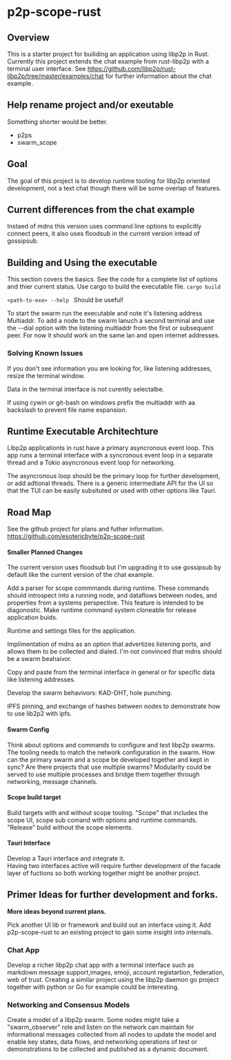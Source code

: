 # p2p-scope-rust #

## Overview ##
This is a starter project for builiding an application using libp2p in Rust.
Currently this project extends the chat example from rust-libp2p with a terminal user interface. 
See https://github.com/libp2p/rust-libp2p/tree/master/examples/chat for further information about the chat example.

## Help rename project and/or exeutable ##
Something shorter would be better. 
* p2ps
* swarm_scope

## Goal ##
The goal of this project is to develop runtime tooling for libp2p oriented development, not a text chat though there will be some overlap of features.

## Current differences from the chat example ##
Instaed of mdns this version uses command line options to explicitly connect peers, it also uses floodsub in the current version intead of gossipsub. 

## Building and Using the executable ##
This section covers the basics. See the code for a complete list of options and thier current status.
Use cargo to build the executable file.
```cargo build``` 

```<path-to-exe> --help ```
Should be useful! 

To start the swarm run the executable and note it's listening address Multiaddr. To add a node to the swarm lanuch a second terminal and use the --dial option with the listening multiaddr from the first or subsequent peer.  For now it should work on the same lan and open internet addresses. 


### Solving Known Issues ###
If you don't see information you are looking for, like listening addresses, resize the terminal window.

Data in the terminal interface is not curently selectalbe.

If using cywin or git-bash on windows prefix the multiaddr with aa backslash to prevent file name expansion.

## Runtime Executable Architechture ##

Libp2p applicationts in rust have a primary asyncronous event loop. 
This app runs a terminal interface with a syncronous event loop in a separate thread and a Tokio asyncronous event loop for networking. 

The asyncronous loop should be the primary loop for further development, or add adtional threads.
There is a generic intermediate API for the UI  so that the TUI can be easily subsituted or used with other options like Tauri. 

## Road Map ##

See the github project for plans and futher information. 
https://github.com/esotericbyte/p2p-scope-rust


#### Smaller Planned Changes ####
The current version uses floodsub but I'm upgrading it to use gossipsub by default like the current version of the chat example.

Add a parser for scope commmands during runtime. These commands should introspect into a running node, and dataflows between nodes, and properties from a systems perspective. This feature is intended to be diagonostic. Make runtime command system cloneable for release application buids. 

Runtime and settings files for the application.

Implimentation of mdns as an option that advertizes listening ports, and allows them to be collected and dialed. 
I'm not convinced that mdns should be a swarm beahaivor. 

Copy and paste from the terminal interface in general or for specific data like listening addresses.

Develop the swarm behavivors: KAD-DHT, hole punching.

IPFS pinning, and exchange of hashes between nodes to demonstrate how to use lib2p2 with ipfs. 

####  Swarm Config ####
Think about options and commands to configure and test libp2p swarms. The tooling needs to match the network configuration in the swarm. 
How can the primary swarm and a scope be developed together and kept in sync? 
Are there projects that use multiple swarms?
Modularity could be served to use multiple processes and bridge them together through networking, message channels. 

#### Scope build target ####
Build targets with and without scope tooling. 
"Scope" that includes the scope UI, scope sub comand with options and runtime commands. 
"Release" build without the scope elements.

#### Tauri Interface ####
Develop a Tauri interface and integrate it.  
Having two interfaces active will require further development of the facade layer of fuctions so both working together might be another project.

## Primer Ideas for further development and forks. ##
**More ideas beyond current plans.**

Pick another UI lib or framework and build out an interface using it. 
Add p2p-scope-rust to an existing project to gain some insight into internals. 

### Chat App ###
Develop a richer libp2p chat app with a terminal interface such as markdown message support,images, emoji, account registartion, federation, web of trust.
Creating a similar project using the libp2p daemon go project together with python or Go for example could be interesting. 


### Networking and Consensus Models ###
Create a model of a libp2p swarm. Some nodes might take a "swarm_observer" role and listen on the network can maintain for informational messages collected from all nodes to update the model and enable key states, data flows, and networking operations of test or demonstrations to be collected and published as a dynamic document.


